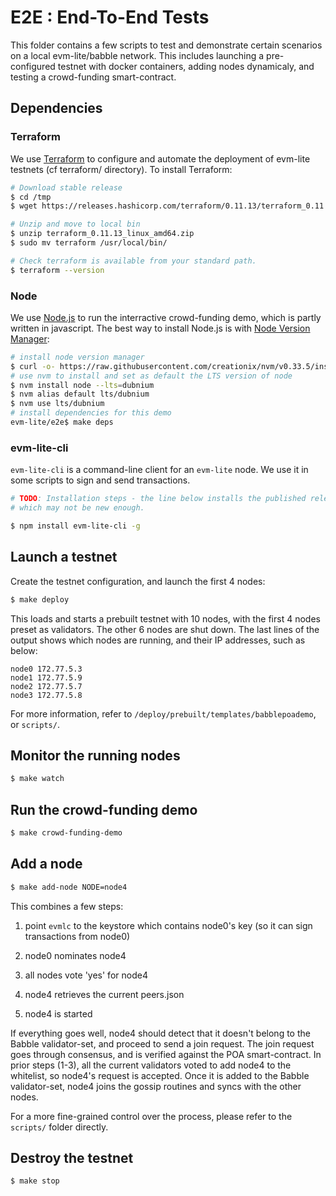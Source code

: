 # E2E : End-To-End Tests

This folder contains a few scripts to test and demonstrate certain scenarios on
a local evm-lite/babble network. This includes launching a pre-configured 
testnet with docker containers, adding nodes dynamicaly, and testing a 
crowd-funding smart-contract.

## Dependencies

### Terraform 

We use [Terraform](https://www.terraform.io/) to configure and automate the 
deployment of evm-lite testnets (cf terraform/ directory). To install Terraform: 

```bash
# Download stable release
$ cd /tmp
$ wget https://releases.hashicorp.com/terraform/0.11.13/terraform_0.11.13_linux_amd64.zip

# Unzip and move to local bin 
$ unzip terraform_0.11.13_linux_amd64.zip
$ sudo mv terraform /usr/local/bin/

# Check terraform is available from your standard path. 
$ terraform --version
```
### Node

We use [Node.js](https://nodejs.org) to run the interractive crowd-funding demo,
which is partly written in javascript. The best way to install Node.js is with 
[Node Version Manager](https://github.com/creationix/nvm): 

```bash
# install node version manager 
$ curl -o- https://raw.githubusercontent.com/creationix/nvm/v0.33.5/install.sh | bash
# use nvm to install and set as default the LTS version of node
$ nvm install node --lts=dubnium
$ nvm alias default lts/dubnium
$ nvm use lts/dubnium
# install dependencies for this demo
evm-lite/e2e$ make deps
```

### evm-lite-cli

`evm-lite-cli` is a command-line client for an `evm-lite` node. We use it in 
some scripts to sign and send transactions.

```bash
# TODO: Installation steps - the line below installs the published release, 
# which may not be new enough.

$ npm install evm-lite-cli -g
```

## Launch a testnet

Create the testnet configuration, and launch the first 4 nodes:

```bash
$ make deploy
```

This loads and starts a prebuilt testnet with 10 nodes, with the first 4 nodes 
preset as validators. The other 6 nodes are shut down. The last lines of the 
output shows which nodes are running, and their IP addresses, such as below:

```
node0 172.77.5.3
node1 172.77.5.9
node2 172.77.5.7
node3 172.77.5.8

```

For more information, refer to `/deploy/prebuilt/templates/babblepoademo`, or 
`scripts/`.

## Monitor the running nodes

```bash
$ make watch
```

## Run the crowd-funding demo

```bash
$ make crowd-funding-demo
```
## Add a node

```bash
$ make add-node NODE=node4
```

This combines a few steps:

1) point `evmlc` to the keystore which contains node0's key (so it can sign 
    transactions from node0)

2) node0 nominates node4

3) all nodes vote 'yes' for node4

4) node4 retrieves the current peers.json

5) node4 is started

If everything goes well, node4 should detect that it doesn't belong to the 
Babble validator-set, and proceed to send a join request. The join request goes 
through consensus, and is verified against the POA smart-contract. In prior 
steps (1-3), all the current validators voted to add node4 to the whitelist, so 
node4's request is accepted. Once it is added to the Babble validator-set, node4
joins the gossip routines and syncs with the other nodes.

For a more fine-grained control over the process, please refer to the `scripts/`
folder directly.

## Destroy the testnet

```bash
$ make stop
```